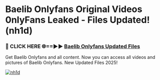 # Baelib Onlyfans Original Videos 0nlyFans Leaked - Files Updated! (nh1d)

<h3>🔴 CLICK HERE 🌐==►► <a href="https://tinyurl.com/ehrbuxhb" rel="nofollow">Baelib Onlyfans Updated Files</a></h3>

Get Baelib Onlyfans and all content. Now you can access all videos and pictures of Baelib Onlyfans. New Updated Files 2025!

[![nh1d](https://i.imgur.com/lVYEuWS.gif)](https://tinyurl.com/ehrbuxhb)
